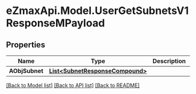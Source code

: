
# eZmaxApi.Model.UserGetSubnetsV1ResponseMPayload

## Properties

Name | Type | Description | Notes
------------ | ------------- | ------------- | -------------
**AObjSubnet** | [**List&lt;SubnetResponseCompound&gt;**](SubnetResponseCompound.md) |  | 

[[Back to Model list]](../README.md#documentation-for-models)
[[Back to API list]](../README.md#documentation-for-api-endpoints)
[[Back to README]](../README.md)

